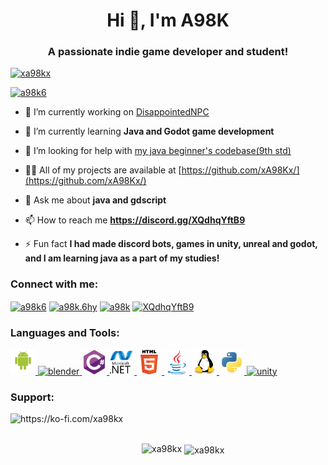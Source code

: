 <h1 align="center">Hi 👋, I'm A98K</h1>
<h3 align="center">A passionate indie game developer and student!</h3>

<p align="left"> <a href="https://github.com/ryo-ma/github-profile-trophy"><img src="https://github-profile-trophy.vercel.app/?username=xa98kx" alt="xa98kx" /></a> </p>

<p align="left"> <a href="https://twitter.com/a98k6" target="blank"><img src="https://img.shields.io/twitter/follow/a98k6?logo=twitter&style=for-the-badge" alt="a98k6" /></a> </p>

- 🔭 I’m currently working on [DisappointedNPC](https://a98k.itch.io/untitled-platformer)

- 🌱 I’m currently learning **Java and Godot game development**

- 🤝 I’m looking for help with [my java beginner's codebase(9th std)](https://github.com/xA98Kx/Learning-Java/blob/main/source_codes/Resistance_Calculator.java)

- 👨‍💻 All of my projects are available at [https://github.com/xA98Kx/](https://github.com/xA98Kx/)

- 💬 Ask me about **java and gdscript**

- 📫 How to reach me **https://discord.gg/XQdhqYftB9**

- ⚡ Fun fact **I had made discord bots, games in unity, unreal and godot, and I am learning java as a part of my studies!**

<h3 align="left">Connect with me:</h3>
<p align="left">
<a href="https://twitter.com/a98k6" target="blank"><img align="center" src="https://raw.githubusercontent.com/rahuldkjain/github-profile-readme-generator/master/src/images/icons/Social/twitter.svg" alt="a98k6" height="30" width="40" /></a>
<a href="https://instagram.com/a98k.6hy" target="blank"><img align="center" src="https://raw.githubusercontent.com/rahuldkjain/github-profile-readme-generator/master/src/images/icons/Social/instagram.svg" alt="a98k.6hy" height="30" width="40" /></a>
<a href="https://www.youtube.com/c/a98k" target="blank"><img align="center" src="https://raw.githubusercontent.com/rahuldkjain/github-profile-readme-generator/master/src/images/icons/Social/youtube.svg" alt="a98k" height="30" width="40" /></a>
<a href="https://discord.gg/XQdhqYftB9" target="blank"><img align="center" src="https://raw.githubusercontent.com/rahuldkjain/github-profile-readme-generator/master/src/images/icons/Social/discord.svg" alt="XQdhqYftB9" height="30" width="40" /></a>
</p>

<h3 align="left">Languages and Tools:</h3>
<p align="left"> <a href="https://developer.android.com" target="_blank" rel="noreferrer"> <img src="https://raw.githubusercontent.com/devicons/devicon/master/icons/android/android-original-wordmark.svg" alt="android" width="40" height="40"/> </a> <a href="https://www.blender.org/" target="_blank" rel="noreferrer"> <img src="https://download.blender.org/branding/community/blender_community_badge_white.svg" alt="blender" width="40" height="40"/> </a> <a href="https://www.w3schools.com/cs/" target="_blank" rel="noreferrer"> <img src="https://raw.githubusercontent.com/devicons/devicon/master/icons/csharp/csharp-original.svg" alt="csharp" width="40" height="40"/> </a> <a href="https://dotnet.microsoft.com/" target="_blank" rel="noreferrer"> <img src="https://raw.githubusercontent.com/devicons/devicon/master/icons/dot-net/dot-net-original-wordmark.svg" alt="dotnet" width="40" height="40"/> </a> <a href="https://www.w3.org/html/" target="_blank" rel="noreferrer"> <img src="https://raw.githubusercontent.com/devicons/devicon/master/icons/html5/html5-original-wordmark.svg" alt="html5" width="40" height="40"/> </a> <a href="https://www.java.com" target="_blank" rel="noreferrer"> <img src="https://raw.githubusercontent.com/devicons/devicon/master/icons/java/java-original.svg" alt="java" width="40" height="40"/> </a> <a href="https://www.linux.org/" target="_blank" rel="noreferrer"> <img src="https://raw.githubusercontent.com/devicons/devicon/master/icons/linux/linux-original.svg" alt="linux" width="40" height="40"/> </a> <a href="https://www.python.org" target="_blank" rel="noreferrer"> <img src="https://raw.githubusercontent.com/devicons/devicon/master/icons/python/python-original.svg" alt="python" width="40" height="40"/> </a> <a href="https://unity.com/" target="_blank" rel="noreferrer"> <img src="https://www.vectorlogo.zone/logos/unity3d/unity3d-icon.svg" alt="unity" width="40" height="40"/> </a> </p>

<h3 align="left">Support:</h3>
<p><a href="https://ko-fi.com/https://ko-fi.com/xa98kx"> <img align="left" src="https://cdn.ko-fi.com/cdn/kofi3.png?v=3" height="50" width="210" alt="https://ko-fi.com/xa98kx" /></a></p><br><br>

<p><img align="left" src="https://github-readme-stats.vercel.app/api/top-langs?username=xa98kx&show_icons=true&locale=en&layout=compact" alt="xa98kx" /></p>

<p>&nbsp;<img align="center" src="https://github-readme-stats.vercel.app/api?username=xa98kx&show_icons=true&locale=en" alt="xa98kx" /></p>
